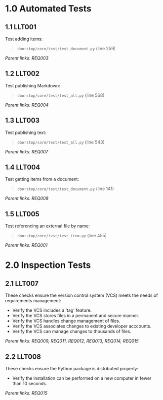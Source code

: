 # 1.0 Automated Tests

## 1.1 LLT001

Test adding items:

> `doorstop/core/test/test_document.py` (line 259)

*Parent links: REQ003*

## 1.2 LLT002

Test publishing Markdown:

> `doorstop/core/test/test_all.py` (line 568)

*Parent links: REQ004*

## 1.3 LLT003

Test publishing text:

> `doorstop/core/test/test_all.py` (line 543)

*Parent links: REQ007*

## 1.4 LLT004

Test getting items from a document:

> `doorstop/core/test/test_document.py` (line 141)

*Parent links: REQ008*

## 1.5 LLT005

Test referencing an external file by name:

> `doorstop/core/test/test_item.py` (line 455)

*Parent links: REQ001*

# 2.0 Inspection Tests

## 2.1 LLT007

These checks ensure the version control system (VCS) meets the needs of requirements management:

- Verify the VCS includes a 'tag' feature.
- Verify the VCS stores files in a permanent and secure manner.
- Verify the VCS handles change management of files.
- Verify the VCS associates changes to existing developer acccounts.
- Verify the VCS can manage changes to thousands of files.

*Parent links: REQ009, REQ011, REQ012, REQ013, REQ014, REQ015*

## 2.2 LLT008

These checks ensure the Python package is distributed properly:

- Verify the installation can be performed on a new computer in fewer than 10 seconds.

*Parent links: REQ015*


